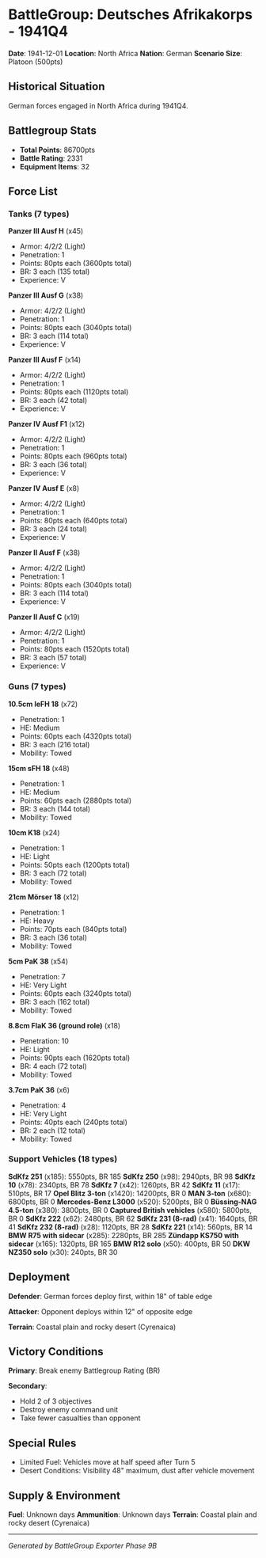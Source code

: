 # BattleGroup: Deutsches Afrikakorps - 1941Q4

**Date**: 1941-12-01
**Location**: North Africa
**Nation**: German
**Scenario Size**: Platoon (500pts)

## Historical Situation

German forces engaged in North Africa during 1941Q4.

## Battlegroup Stats

- **Total Points**: 86700pts
- **Battle Rating**: 2331
- **Equipment Items**: 32

## Force List

### Tanks (7 types)

**Panzer III Ausf H** (x45)
- Armor: 4/2/2 (Light)
- Penetration: 1
- Points: 80pts each (3600pts total)
- BR: 3 each (135 total)
- Experience: V

**Panzer III Ausf G** (x38)
- Armor: 4/2/2 (Light)
- Penetration: 1
- Points: 80pts each (3040pts total)
- BR: 3 each (114 total)
- Experience: V

**Panzer III Ausf F** (x14)
- Armor: 4/2/2 (Light)
- Penetration: 1
- Points: 80pts each (1120pts total)
- BR: 3 each (42 total)
- Experience: V

**Panzer IV Ausf F1** (x12)
- Armor: 4/2/2 (Light)
- Penetration: 1
- Points: 80pts each (960pts total)
- BR: 3 each (36 total)
- Experience: V

**Panzer IV Ausf E** (x8)
- Armor: 4/2/2 (Light)
- Penetration: 1
- Points: 80pts each (640pts total)
- BR: 3 each (24 total)
- Experience: V

**Panzer II Ausf F** (x38)
- Armor: 4/2/2 (Light)
- Penetration: 1
- Points: 80pts each (3040pts total)
- BR: 3 each (114 total)
- Experience: V

**Panzer II Ausf C** (x19)
- Armor: 4/2/2 (Light)
- Penetration: 1
- Points: 80pts each (1520pts total)
- BR: 3 each (57 total)
- Experience: V

### Guns (7 types)

**10.5cm leFH 18** (x72)
- Penetration: 1
- HE: Medium
- Points: 60pts each (4320pts total)
- BR: 3 each (216 total)
- Mobility: Towed

**15cm sFH 18** (x48)
- Penetration: 1
- HE: Medium
- Points: 60pts each (2880pts total)
- BR: 3 each (144 total)
- Mobility: Towed

**10cm K18** (x24)
- Penetration: 1
- HE: Light
- Points: 50pts each (1200pts total)
- BR: 3 each (72 total)
- Mobility: Towed

**21cm Mörser 18** (x12)
- Penetration: 1
- HE: Heavy
- Points: 70pts each (840pts total)
- BR: 3 each (36 total)
- Mobility: Towed

**5cm PaK 38** (x54)
- Penetration: 7
- HE: Very Light
- Points: 60pts each (3240pts total)
- BR: 3 each (162 total)
- Mobility: Towed

**8.8cm FlaK 36 (ground role)** (x18)
- Penetration: 10
- HE: Light
- Points: 90pts each (1620pts total)
- BR: 4 each (72 total)
- Mobility: Towed

**3.7cm PaK 36** (x6)
- Penetration: 4
- HE: Very Light
- Points: 40pts each (240pts total)
- BR: 2 each (12 total)
- Mobility: Towed

### Support Vehicles (18 types)

**SdKfz 251** (x185): 5550pts, BR 185
**SdKfz 250** (x98): 2940pts, BR 98
**SdKfz 10** (x78): 2340pts, BR 78
**SdKfz 7** (x42): 1260pts, BR 42
**SdKfz 11** (x17): 510pts, BR 17
**Opel Blitz 3-ton** (x1420): 14200pts, BR 0
**MAN 3-ton** (x680): 6800pts, BR 0
**Mercedes-Benz L3000** (x520): 5200pts, BR 0
**Büssing-NAG 4.5-ton** (x380): 3800pts, BR 0
**Captured British vehicles** (x580): 5800pts, BR 0
**SdKfz 222** (x62): 2480pts, BR 62
**SdKfz 231 (8-rad)** (x41): 1640pts, BR 41
**SdKfz 232 (8-rad)** (x28): 1120pts, BR 28
**SdKfz 221** (x14): 560pts, BR 14
**BMW R75 with sidecar** (x285): 2280pts, BR 285
**Zündapp KS750 with sidecar** (x165): 1320pts, BR 165
**BMW R12 solo** (x50): 400pts, BR 50
**DKW NZ350 solo** (x30): 240pts, BR 30

## Deployment

**Defender**: German forces deploy first, within 18" of table edge

**Attacker**: Opponent deploys within 12" of opposite edge

**Terrain**: Coastal plain and rocky desert (Cyrenaica)

## Victory Conditions

**Primary**: Break enemy Battlegroup Rating (BR)

**Secondary**:
- Hold 2 of 3 objectives
- Destroy enemy command unit
- Take fewer casualties than opponent

## Special Rules

- Limited Fuel: Vehicles move at half speed after Turn 5
- Desert Conditions: Visibility 48" maximum, dust after vehicle movement

## Supply & Environment

**Fuel**: Unknown days
**Ammunition**: Unknown days
**Terrain**: Coastal plain and rocky desert (Cyrenaica)

---

*Generated by BattleGroup Exporter Phase 9B*

